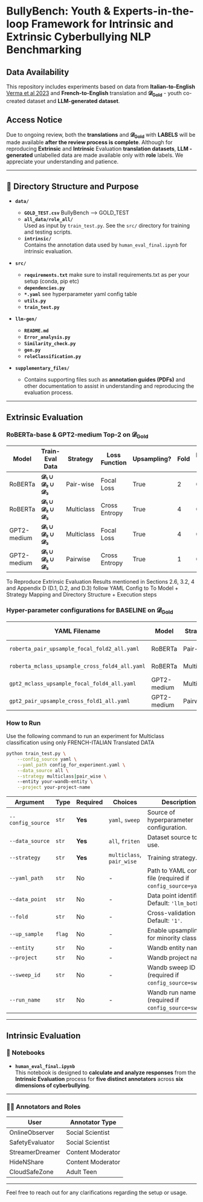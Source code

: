 # BullyBench: Youth & Experts-in-the-loop Framework for **Intrinsic** and **Extrinsic** Cyberbullying NLP Benchmarking 

## Data Availability

This repository includes experiments based on data from  **Italian-to-English** [Verma et al 2023](https://www.cambridge.org/core/journals/natural-language-engineering/article/leveraging-machine-translation-for-crosslingual-finegrained-cyberbullying-classification-amongst-preadolescents/AC24445BCC1EBA67E9E9A92A247D8123) and  **French-to-English** translation and **𝓓<sub>Gold</sub>** - youth co-created dataset and  **LLM-generated dataset**. 

## Access Notice
Due to ongoing review, both the **translations** and **𝓓<sub>Gold</sub>** with **LABELS** will be made available **after the review process is complete**.
Although for reproducing **Extrinsic** and **Intrinsic** Evaluation  **translation datasets**,  **LLM - generated** unlabelled data are made available only with **role** labels.
We appreciate your understanding and patience.

---
## 📂 Directory Structure and Purpose

- **`data/`**
  - **`GOLD_TEST.csv`**
     BullyBench --> GOLD_TEST  
  - **`all_data/role_all/`**  
    Used as input by `train_test.py`. See the `src/` directory for training and testing scripts.
  - **`intrinsic/`**  
    Contains the annotation data used by `human_eval_final.ipynb` for intrinsic evaluation.

- **`src/`**
  - **`requirements.txt`**
    make sure to install requirements.txt as per your setup (conda, pip etc)
  - **`dependencies.py`**
  - **`*.yaml`**
    see hyperparameter yaml config table
  - **`utils.py`**
  - **`train_test.py`**
    
- **`llm-gen/`**
  - **`README.md`**
  - **`Error_analysis.py`**
  - **`Similarity_check.py`**
  - **`gen.py`**
  - **`roleClassification.py`**
    
- **`supplementary_files/`**
  - Contains supporting files such as **annotation guides (PDFs)** and other documentation to assist in understanding and reproducing the evaluation process.

---
## Extrinsic Evaluation

### RoBERTa-base & GPT2-medium Top-2 on 𝓓<sub>Gold</sub>

| Model       | Train-Eval Data                       | Strategy   | Loss Function  | Upsampling? | Fold | Macro-F1 | Enabler F1 | Defender F1 | Bully F1 | Victim F1 |
|-------------|----------------------------------------|------------|----------------|-------------|------|----------|-------------|--------------|-----------|------------|
| RoBERTa     | **𝓓₁ ∪ 𝓓₂ ∪ 𝓓₃**                        | Pair-wise  | Focal Loss     | True        | 2    | 0.4034   | 0.4422      | 0.6052       | 0.3420    | 0.2243     |
| RoBERTa     | **𝓓₁ ∪ 𝓓₂ ∪ 𝓓₃**                        | Multiclass | Cross Entropy  | True        | 4    | 0.3911   | 0.5156      | 0.5700       | 0.3085    | 0.1702     |
| GPT2-medium | **𝓓₁ ∪ 𝓓₂ ∪ 𝓓₃**                        | Multiclass | Focal Loss     | True        | 4    | 0.3807   | 0.5234      | 0.5775       | 0.2317    | 0.1905     |
| GPT2-medium | **𝓓₁ ∪ 𝓓₂ ∪ 𝓓₃**                        | Pairwise   | Cross Entropy  | True        | 1    | 0.3756   | 0.5000      | 0.5519       | 0.2919    | 0.1587     |

To Reproduce Extrinsic Evaluation Results mentioned in Sections 2.6, 3.2, 4 and Appendix D (D.1, D.2, and D.3) follow YAML Config to To Model + Strategy Mapping and Directory Structure + Execution steps


### Hyper-parameter configurations for **BASELINE** on  𝓓<sub>Gold</sub>

| YAML Filename                                 | Model        | Strategy    | Loss Function   | Fold |
|----------------------------------------------|--------------|-------------|------------------|------|
| `roberta_pair_upsample_focal_fold2_all.yaml` | RoBERTa      | Pair-wise   | Focal Loss       | 2    |
| `roberta_mclass_upsample_cross_fold4_all.yaml`| RoBERTa      | Multiclass  | Cross Entropy    | 4    |
| `gpt2_mclass_upsample_focal_fold4_all.yaml`  | GPT2-medium  | Multiclass  | Focal Loss       | 4    |
| `gpt2_pair_upsample_cross_fold1_all.yaml`    | GPT2-medium  | Pairwise    | Cross Entropy    | 1    |


### How to Run

Use the following command to run an experiment for Multiclass classification using only FRENCH-ITALIAN Translated DATA

```bash
python train_test.py \
    --config_source yaml \
    --yaml_path config_for_experiment.yaml \
    --data_source all \
    --strategy multiclass|pair_wise \ 
    --entity your-wandb-entity \
    --project your-project-name
```

| Argument          | Type   | Required | Choices                   | Description                                                  |
| ----------------- | ------ | -------- | ------------------------- | ------------------------------------------------------------ |
| `--config_source` | `str`  | **Yes**  | `yaml`, `sweep`           | Source of hyperparameter configuration.                      |
| `--data_source`   | `str`  | **Yes**  | `all`, `friten`           | Dataset source to use.                                       |
| `--strategy`      | `str`  | **Yes**  | `multiclass`, `pair_wise` | Training strategy.                                           |
| `--yaml_path`     | `str`  | No       | -                         | Path to YAML config file (required if `config_source=yaml`). |
| `--data_point`    | `str`  | No       | -                         | Data point identifier. Default: `'llm_both'`.                |
| `--fold`          | `str`  | No       | -                         | Cross-validation fold. Default: `'1'`.                       |
| `--up_sample`     | `flag` | No       | -                         | Enable upsampling for minority classes.                      |
| `--entity`        | `str`  | No       | -                         | Wandb entity name.                                           |
| `--project`       | `str`  | No       | -                         | Wandb project name.                                          |
| `--sweep_id`      | `str`  | No       | -                         | Wandb sweep ID (required if `config_source=sweep`).          |
| `--run_name`      | `str`  | No       | -                         | Wandb run name (required if `config_source=sweep`).          |


---
## Intrinsic Evaluation

### 📘 Notebooks

- **`human_eval_final.ipynb`**  
  This notebook is designed to **calculate and analyze responses** from the **Intrinsic Evaluation** process for **five distinct annotators** across **six dimensions of cyberbullying**.

---

### 🧑‍💻 Annotators and Roles

| User              | Annotator Type       |
|-------------------|----------------------|
| OnlineObserver    | Social Scientist     |
| SafetyEvaluator   | Social Scientist     |
| StreamerDreamer   | Content Moderator    |
| HideNShare        | Content Moderator    |
| CloudSafeZone     | Adult Teen           |

---

Feel free to reach out for any clarifications regarding the setup or usage.
